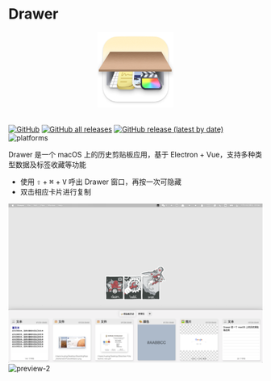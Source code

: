 # Drawer

<div align=center><img width="150" height="150" src="./build/icons/icon_512x512.png"/></div>
<br/>

[![GitHub](https://img.shields.io/github/license/xxxuuu/Drawer?style=flat-square)](https://github.com/xxxuuu/Drawer/blob/master/LICENSE)
[![GitHub all releases](https://img.shields.io/github/downloads/xxxuuu/Drawer/total?style=flat-square)](https://github.com/xxxuuu/Drawer/releases)
[![GitHub release (latest by date)](https://img.shields.io/github/v/release/xxxuuu/Drawer?style=flat-square)](https://github.com/xxxuuu/Drawer/releases)
![platforms](https://img.shields.io/badge/platforms-macOS-blue?style=flat-square)

Drawer 是一个 macOS 上的历史剪贴板应用，基于 Electron + Vue，支持多种类型数据及标签收藏等功能

- 使用 <kbd>⇧</kbd> + <kbd>⌘</kbd> + <kbd>V</kbd> 呼出 Drawer 窗口，再按一次可隐藏
- 双击相应卡片进行复制

![preview-1](./img/img-1.png)
![preview-2](./img/img-2.png)
